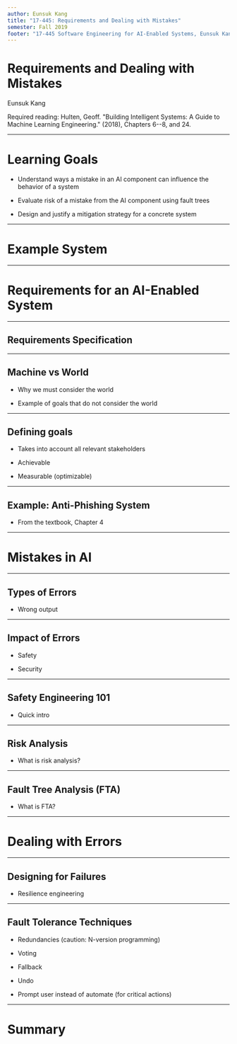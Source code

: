 ```yaml
---
author: Eunsuk Kang
title: "17-445: Requirements and Dealing with Mistakes"
semester: Fall 2019
footer: "17-445 Software Engineering for AI-Enabled Systems, Eunsuk Kang"
---  
```


# Requirements and Dealing with Mistakes

Eunsuk Kang

<!-- references -->

Required reading: Hulten, Geoff. "Building Intelligent Systems: A
Guide to Machine Learning Engineering." (2018), Chapters 6--8, and 24.

---
# Learning Goals

* Understand ways a mistake in an AI component can influence the behavior of a system

* Evaluate risk of a mistake from the AI component using fault trees

* Design and justify a mitigation strategy for a concrete system

---
# Example System

---
# Requirements for an AI-Enabled System

----
## Requirements Specification

----
## Machine vs World

* Why we must consider the world

* Example of goals that do not consider the world

----
## Defining goals

* Takes into account all relevant stakeholders

* Achievable 

* Measurable (optimizable)

----
## Example: Anti-Phishing System

* From the textbook, Chapter 4

---
# Mistakes in AI

----
## Types of Errors

* Wrong output

----
## Impact of Errors

* Safety

* Security

----
## Safety Engineering 101

* Quick intro

----
## Risk Analysis

* What is risk analysis?

----
## Fault Tree Analysis (FTA)

* What is FTA?

---
# Dealing with Errors

----
## Designing for Failures

* Resilience engineering

----
## Fault Tolerance Techniques

* Redundancies (caution: N-version programming)

* Voting

* Fallback

* Undo

* Prompt user instead of automate (for critical actions)

---
# Summary
